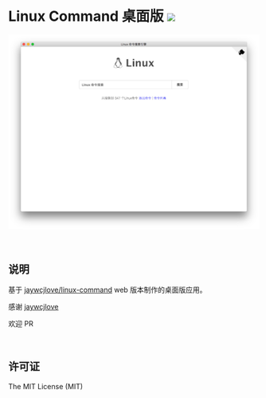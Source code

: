 
Linux Command 桌面版 ![](https://img.shields.io/npm/l/whistle.svg?style=flat-square)
=========================================================================================

![软件截图](./mac-screenshot.png)

<br>

## 说明
基于 [jaywcjlove/linux-command](https://github.com/jaywcjlove/linux-command) web 版本制作的桌面版应用。

感谢 [jaywcjlove](https://github.com/jaywcjlove)

欢迎 PR

<br>

## 许可证

The MIT License (MIT)
